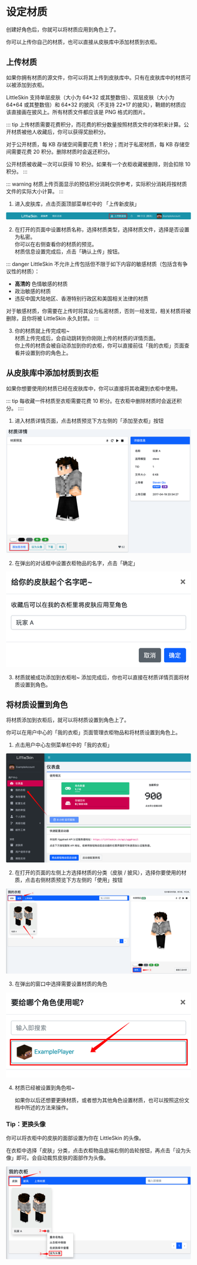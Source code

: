 # 设定材质

创建好角色后，你就可以将材质应用到角色上了。

你可以上传你自己的材质，也可以直接从皮肤库中添加材质到衣柜。

## 上传材质

如果你拥有材质的源文件，你可以将其上传到皮肤库中。只有在皮肤库中的材质可以被添加到衣柜。

LittleSkin 支持单层皮肤（大小为 64\*32 或其整数倍）、双层皮肤（大小为 64\*64 或其整数倍）和 64\*32 的披风（不支持 22\*17 的披风），鞘翅的材质应该直接画在披风上。所有材质文件都应该是 PNG 格式的图片。

::: tip
上传材质需要花费积分，而花费的积分数量按照材质文件的体积来计算。公开材质被他人收藏后，你可以获得奖励积分。

对于公开材质，每 KB 存储空间需要花费 1 积分；而对于私密材质，每 KB 存储空间需要花费 20 积分。删除材质时会返还积分。

公开材质被收藏一次可以获得 10 积分。如果有一个衣柜收藏被删除，则会扣除 10 积分。
:::

::: warning
材质上传页面显示的预估积分消耗仅供参考，实际积分消耗将按材质文件的实际大小计算。
:::

1. 进入皮肤库，点击页面顶部菜单栏中的 「上传新皮肤」

![open-page](./assets/textures/open-upload-page.png)

2. 在打开的页面中设置材质名称，选择材质类型，选择材质文件，选择是否设置为私密。   
你可以在右侧查看你的材质的预览。   
材质信息设置完成后，点击「确认上传」按钮。

::: danger
LittleSkin 不允许上传包括但不限于如下内容的敏感材质（包括含有争议性的材质）：

- **高清的** 色情敏感的材质
- 政治敏感的材质
- 违反中国大陆地区、香港特别行政区和美国相关法律的材质

对于敏感材质，你需要在上传时将其设为私密材质，否则一经发现，相关材质将被删除，且你将被 LittleSkin 永久封禁。
:::

3. 你的材质就上传完成啦~   
材质上传完成后，会自动跳转到你刚刚上传的材质的详情页面。   
你上传的材质会被自动添加到你的衣柜，你可以直接前往「我的衣柜」页面查看并设置到你的角色上。

## 从皮肤库中添加材质到衣柜
如果你想要使用的材质已经在皮肤库中，你可以直接将其收藏到衣柜中使用。

::: tip
每收藏一件材质至衣柜需要花费 10 积分。在衣柜中删除材质时会返还积分。
::::

1. 进入材质详情页面，点击材质预览下方左侧的「添加至衣柜」按钮

![add-to-closet](./assets/textures/add-to-closet.png)

2. 在弹出的对话框中设置衣柜物品的名字，点击「确定」

![set-textures-name](./assets/textures/set-textures-name.png)

3. 材质就被成功添加到衣柜啦~
添加完成后，你也可以直接在材质详情页面将材质设置到角色。

## 将材质设置到角色
将材质添加到衣柜后，就可以将材质设置到角色上了。

你可以在用户中心的「我的衣柜」页面管理衣柜物品和将材质设置到角色上。

1. 点击用户中心左侧菜单栏中的「我的衣柜」

![open-closet-page](./assets/textures/open-closet-page.png)

2. 在打开的页面的左侧上方选择材质的分类（皮肤 / 披风），选择你要使用的材质，点击右侧材质预览下方左侧的「使用」按钮

![choose-textures](./assets/textures/choose-textures.png)

3. 在弹出的窗口中选择需要设置材质的角色

![choose-player](./assets/textures/choose-player.png)

4. 材质已经被设置到角色啦~

    如果你以后还想要更换材质，或者想为其他角色设置材质，也可以按照这份文档中所述的方法来操作。

### Tip：更换头像

你可以将衣柜中的皮肤的面部设置为你在 LittleSkin 的头像。

在衣柜中选择「皮肤」分类，点击衣柜物品底端右侧的齿轮按钮，再点击「设为头像」即可。会自动裁剪皮肤的面部作为头像。

![set-avatar](./assets/textures/set-avatar.png)